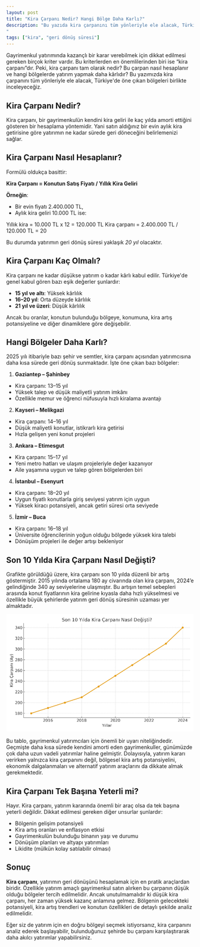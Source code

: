 ```yaml
---
layout: post
title: "Kira Çarpanı Nedir? Hangi Bölge Daha Karlı?"
description: "Bu yazıda kira çarpanını tüm yönleriyle ele alacak, Türkiye'de öne çıkan bölgeleri birlikte inceleyeceğiz.
"
tags: ["kira", "geri dönüş süresi"]
---
```


Gayrimenkul yatırımında kazançlı bir karar verebilmek için dikkat edilmesi gereken birçok kriter vardır. Bu kriterlerden en önemlilerinden biri ise “kira çarpanı”dır. Peki, kira çarpanı tam olarak nedir? Bu çarpan nasıl hesaplanır ve hangi bölgelerde yatırım yapmak daha kârlıdır? Bu yazımızda kira çarpanını tüm yönleriyle ele alacak, Türkiye'de öne çıkan bölgeleri birlikte inceleyeceğiz.

## Kira Çarpanı Nedir?

Kira çarpanı, bir gayrimenkulün kendini kira geliri ile kaç yılda amorti ettiğini gösteren bir hesaplama yöntemidir. Yani satın aldığınız bir evin aylık kira getirisine göre yatırımın ne kadar sürede geri döneceğini belirlemenizi sağlar.

## Kira Çarpanı Nasıl Hesaplanır?

Formülü oldukça basittir:

**Kira Çarpanı = Konutun Satış Fiyatı / Yıllık Kira Geliri**

**Örneğin**:

- Bir evin fiyatı 2.400.000 TL,
- Aylık kira geliri 10.000 TL ise:

Yıllık kira = 10.000 TL x 12 = 120.000 TL
Kira çarpanı = 2.400.000 TL / 120.000 TL = 20

Bu durumda yatırımın geri dönüş süresi yaklaşık *20 yıl* olacaktır.

## Kira Çarpanı Kaç Olmalı?

Kira çarpanı ne kadar düşükse yatırım o kadar kârlı kabul edilir. Türkiye'de genel kabul gören bazı eşik değerler şunlardır:

- **15 yıl ve altı**: Yüksek kârlılık
- **16–20 yıl**: Orta düzeyde kârlılık
- **21 yıl ve üzeri**: Düşük kârlılık

Ancak bu oranlar, konutun bulunduğu bölgeye, konumuna, kira artış potansiyeline ve diğer dinamiklere göre değişebilir.

## Hangi Bölgeler Daha Karlı?

2025 yılı itibariyle bazı şehir ve semtler, kira çarpanı açısından yatırımcısına daha kısa sürede geri dönüş sunmaktadır. İşte öne çıkan bazı bölgeler:

1. **Gaziantep – Şahinbey**
  - Kira çarpanı: 13–15 yıl
  - Yüksek talep ve düşük maliyetli yatırım imkânı
  - Özellikle memur ve öğrenci nüfusuyla hızlı kiralama avantajı
2. **Kayseri – Melikgazi**
  - Kira çarpanı: 14–16 yıl
  - Düşük maliyetli konutlar, istikrarlı kira getirisi
  - Hızla gelişen yeni konut projeleri
3. **Ankara – Etimesgut**
  - Kira çarpanı: 15–17 yıl
  - Yeni metro hatları ve ulaşım projeleriyle değer kazanıyor
  - Aile yaşamına uygun ve talep gören bölgelerden biri
4. **İstanbul – Esenyurt**
  - Kira çarpanı: 18–20 yıl
  - Uygun fiyatlı konutlarla giriş seviyesi yatırım için uygun
  - Yüksek kiracı potansiyeli, ancak getiri süresi orta seviyede
5. **İzmir – Buca**
  - Kira çarpanı: 16–18 yıl
  - Üniversite öğrencilerinin yoğun olduğu bölgede yüksek kira talebi
  - Dönüşüm projeleri ile değer artışı bekleniyor

## Son 10 Yılda Kira Çarpanı Nasıl Değişti?

Grafikte görüldüğü üzere, kira çarpanı son 10 yılda düzenli bir artış göstermiştir. 2015 yılında ortalama 180 ay civarında olan kira çarpanı, 2024’e gelindiğinde 340 ay seviyelerine ulaşmıştır. Bu artışın temel sebepleri arasında konut fiyatlarının kira gelirine kıyasla daha hızlı yükselmesi ve özellikle büyük şehirlerde yatırım geri dönüş süresinin uzaması yer almaktadır.

<img src="/images/2025/06/son_10_yilda_kira_carpani.png" alt="Son 10 yılda kira çarpanı nasıl değişti?" class="img-fluid">

Bu tablo, gayrimenkul yatırımcıları için önemli bir uyarı niteliğindedir. Geçmişte daha kısa sürede kendini amorti eden gayrimenkuller, günümüzde çok daha uzun vadeli yatırımlar haline gelmiştir. Dolayısıyla, yatırım kararı verirken yalnızca kira çarpanını değil, bölgesel kira artış potansiyelini, ekonomik dalgalanmaları ve alternatif yatırım araçlarını da dikkate almak gerekmektedir.

## Kira Çarpanı Tek Başına Yeterli mi?

Hayır. Kira çarpanı, yatırım kararında önemli bir araç olsa da tek başına yeterli değildir. Dikkat edilmesi gereken diğer unsurlar şunlardır:

- Bölgenin gelişim potansiyeli
- Kira artış oranları ve enflasyon etkisi
- Gayrimenkulün bulunduğu binanın yaşı ve durumu
- Dönüşüm planları ve altyapı yatırımları
- Likidite (mülkün kolay satılabilir olması)

## Sonuç

**Kira çarpanı**, yatırımın geri dönüşünü hesaplamak için en pratik araçlardan biridir. Özellikle yatırım amaçlı gayrimenkul satın alırken bu çarpanın düşük olduğu bölgeler tercih edilmelidir. Ancak unutulmamalıdır ki düşük kira çarpanı, her zaman yüksek kazanç anlamına gelmez. Bölgenin gelecekteki potansiyeli, kira artış trendleri ve konutun özellikleri de detaylı şekilde analiz edilmelidir.

Eğer siz de yatırım için en doğru bölgeyi seçmek istiyorsanız, kira çarpanını analiz ederek başlayabilir, bulunduğunuz şehirde bu çarpanı karşılaştırarak daha akılcı yatırımlar yapabilirsiniz.